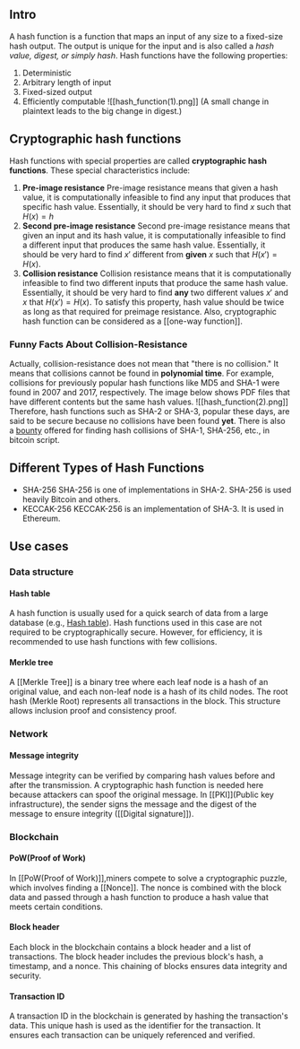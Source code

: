 ## Intro
A hash function is a function that maps an input of any size to a fixed-size hash output. The output is unique for the input and is also called a _hash value, digest, or simply hash_. Hash functions have the following properties:
1. Deterministic
2. Arbitrary length of input
3. Fixed-sized output
4. Efficiently computable
![[hash_function(1).png]]
(A small change in plaintext leads to the big change in digest.)

## Cryptographic hash functions
Hash functions with special properties are called **cryptographic hash functions**. These special characteristics include:
1. **Pre-image resistance**
	Pre-image resistance means that given a hash value, it is computationally infeasible to find any input that produces that specific hash value. Essentially, it should be very hard to find $x$ such that $H(x)=h$
2. **Second pre-image resistance**
	Second pre-image resistance means that given an input and its hash value, it is computationally infeasible to find a different input that produces the same hash value. Essentially, it should be very hard to find $x'$ different from **given** $x$ such that $H(x') = H(x)$.
3. **Collision resistance**
	Collision resistance means that it is computationally infeasible to find two different inputs that produce the same hash value. Essentially, it should be very hard to find **any** two different values $x'$ and $x$ that $H(x') =H(x)$. To satisfy this property, hash value should be twice as long as that required for preimage resistance.
Also, cryptographic hash function can be considered as a [[one-way function]].

### Funny Facts About Collision-Resistance
Actually, collision-resistance does not mean that "there is no collision." It means that collisions cannot be found in **polynomial time**. For example, collisions for previously popular hash functions like MD5 and SHA-1 were found in 2007 and 2017, respectively. The image below shows PDF files that have different contents but the same hash values.
![[hash_function(2).png]]
Therefore, hash functions such as SHA-2 or SHA-3, popular these days, are said to be secure because no collisions have been found **yet**.  There is also a [bounty](https://bitcointalk.org/index.php?topic=293382.0) offered for finding hash collisions of SHA-1, SHA-256, etc., in bitcoin script.

## Different Types of Hash Functions
- SHA-256
	SHA-256 is one of implementations in SHA-2. SHA-256 is used heavily Bitcoin and others.
- KECCAK-256
	KECCAK-256 is an implementation of SHA-3. It is used in Ethereum.

## Use cases
### Data structure
#### Hash table
A hash function is usually used for a quick search of data from a large database (e.g., [Hash table](https://en.wikipedia.org/wiki/Hash_table)). Hash functions used in this case are not required to be cryptographically secure. However, for efficiency, it is recommended to use hash functions with few collisions.
#### Merkle tree
A [[Merkle Tree]] is a binary tree where each leaf node is a hash of an original value, and each non-leaf node is a hash of its child nodes. The root hash (Merkle Root) represents all transactions in the block. This structure allows inclusion proof and consistency proof.

### Network
#### Message integrity
Message integrity can be verified by comparing hash values before and after the transmission. A cryptographic hash function is needed here because attackers can spoof the original message. In [[PKI]](Public key infrastructure), the sender signs the message and the digest of the message to ensure integrity ([[Digital signature]]).

### Blockchain
#### PoW(Proof of Work)
In [[PoW(Proof of Work)]],miners compete to solve a cryptographic puzzle, which involves finding a [[Nonce]]. The nonce is combined with the block data and passed through a hash function to produce a hash value that meets certain conditions.

#### Block header
Each block in the blockchain contains a block header and a list of transactions. The block header includes the previous block's hash, a timestamp, and a nonce. This chaining of blocks ensures data integrity and security.

#### Transaction ID
A transaction ID in the blockchain is generated by hashing the transaction's data. This unique hash is used as the identifier for the transaction. It ensures each transaction can be uniquely referenced and verified.
